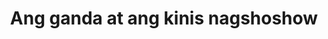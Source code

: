 ---
layout: post
title: Ang ganda at ang kinis nagshoshow
duration: '41:56'
view: 55
rate: 2
video: 'https://flashservice.xvideos.com/embedframe/27599405'
category: 
 - pinay
 - pov
tags: 
 - nene
 - jackpot
 - flawless
 - masterbeat
 - webcam
 - show
priority: 0.9
changefreq: daily
---